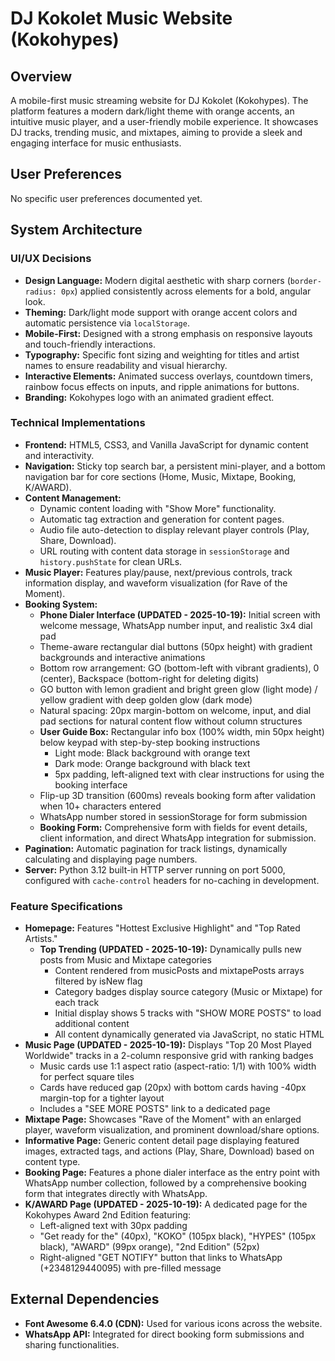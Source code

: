 # DJ Kokolet Music Website (Kokohypes)

## Overview
A mobile-first music streaming website for DJ Kokolet (Kokohypes). The platform features a modern dark/light theme with orange accents, an intuitive music player, and a user-friendly mobile experience. It showcases DJ tracks, trending music, and mixtapes, aiming to provide a sleek and engaging interface for music enthusiasts.

## User Preferences
No specific user preferences documented yet.

## System Architecture

### UI/UX Decisions
- **Design Language:** Modern digital aesthetic with sharp corners (`border-radius: 0px`) applied consistently across elements for a bold, angular look.
- **Theming:** Dark/light mode support with orange accent colors and automatic persistence via `localStorage`.
- **Mobile-First:** Designed with a strong emphasis on responsive layouts and touch-friendly interactions.
- **Typography:** Specific font sizing and weighting for titles and artist names to ensure readability and visual hierarchy.
- **Interactive Elements:** Animated success overlays, countdown timers, rainbow focus effects on inputs, and ripple animations for buttons.
- **Branding:** Kokohypes logo with an animated gradient effect.

### Technical Implementations
- **Frontend:** HTML5, CSS3, and Vanilla JavaScript for dynamic content and interactivity.
- **Navigation:** Sticky top search bar, a persistent mini-player, and a bottom navigation bar for core sections (Home, Music, Mixtape, Booking, K/AWARD).
- **Content Management:**
    - Dynamic content loading with "Show More" functionality.
    - Automatic tag extraction and generation for content pages.
    - Audio file auto-detection to display relevant player controls (Play, Share, Download).
    - URL routing with content data storage in `sessionStorage` and `history.pushState` for clean URLs.
- **Music Player:** Features play/pause, next/previous controls, track information display, and waveform visualization (for Rave of the Moment).
- **Booking System:** 
    - **Phone Dialer Interface (UPDATED - 2025-10-19):** Initial screen with welcome message, WhatsApp number input, and realistic 3x4 dial pad
    - Theme-aware rectangular dial buttons (50px height) with gradient backgrounds and interactive animations
    - Bottom row arrangement: GO (bottom-left with vibrant gradients), 0 (center), Backspace (bottom-right for deleting digits)
    - GO button with lemon gradient and bright green glow (light mode) / yellow gradient with deep golden glow (dark mode)
    - Natural spacing: 20px margin-bottom on welcome, input, and dial pad sections for natural content flow without column structures
    - **User Guide Box:** Rectangular info box (100% width, min 50px height) below keypad with step-by-step booking instructions
      - Light mode: Black background with orange text
      - Dark mode: Orange background with black text
      - 5px padding, left-aligned text with clear instructions for using the booking interface
    - Flip-up 3D transition (600ms) reveals booking form after validation when 10+ characters entered
    - WhatsApp number stored in sessionStorage for form submission
    - **Booking Form:** Comprehensive form with fields for event details, client information, and direct WhatsApp integration for submission.
- **Pagination:** Automatic pagination for track listings, dynamically calculating and displaying page numbers.
- **Server:** Python 3.12 built-in HTTP server running on port 5000, configured with `cache-control` headers for no-caching in development.

### Feature Specifications
- **Homepage:** Features "Hottest Exclusive Highlight" and "Top Rated Artists."
  - **Top Trending (UPDATED - 2025-10-19):** Dynamically pulls new posts from Music and Mixtape categories
    - Content rendered from musicPosts and mixtapePosts arrays filtered by isNew flag
    - Category badges display source category (Music or Mixtape) for each track
    - Initial display shows 5 tracks with "SHOW MORE POSTS" to load additional content
    - All content dynamically generated via JavaScript, no static HTML
- **Music Page (UPDATED - 2025-10-19):** Displays "Top 20 Most Played Worldwide" tracks in a 2-column responsive grid with ranking badges
  - Music cards use 1:1 aspect ratio (aspect-ratio: 1/1) with 100% width for perfect square tiles
  - Cards have reduced gap (20px) with bottom cards having -40px margin-top for a tighter layout
  - Includes a "SEE MORE POSTS" link to a dedicated page
- **Mixtape Page:** Showcases "Rave of the Moment" with an enlarged player, waveform visualization, and prominent download/share options.
- **Informative Page:** Generic content detail page displaying featured images, extracted tags, and actions (Play, Share, Download) based on content type.
- **Booking Page:** Features a phone dialer interface as the entry point with WhatsApp number collection, followed by a comprehensive booking form that integrates directly with WhatsApp.
- **K/AWARD Page (UPDATED - 2025-10-19):** A dedicated page for the Kokohypes Award 2nd Edition featuring:
  - Left-aligned text with 30px padding
  - "Get ready for the" (40px), "KOKO" (105px black), "HYPES" (105px black), "AWARD" (99px orange), "2nd Edition" (52px)
  - Right-aligned "GET NOTIFY" button that links to WhatsApp (+2348129440095) with pre-filled message

## External Dependencies
- **Font Awesome 6.4.0 (CDN):** Used for various icons across the website.
- **WhatsApp API:** Integrated for direct booking form submissions and sharing functionalities.